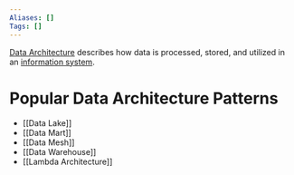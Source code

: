 ```yaml
---
Aliases: []
Tags: []
---
```


[Data Architecture](https://en.wikipedia.org/wiki/Data_architecture) describes how data is processed, stored, and utilized in an [information system](https://en.wikipedia.org/wiki/Information_system "Information system").

# Popular Data Architecture Patterns

- [[Data Lake]]
- [[Data Mart]]
- [[Data Mesh]]
- [[Data Warehouse]]
- [[Lambda Architecture]]